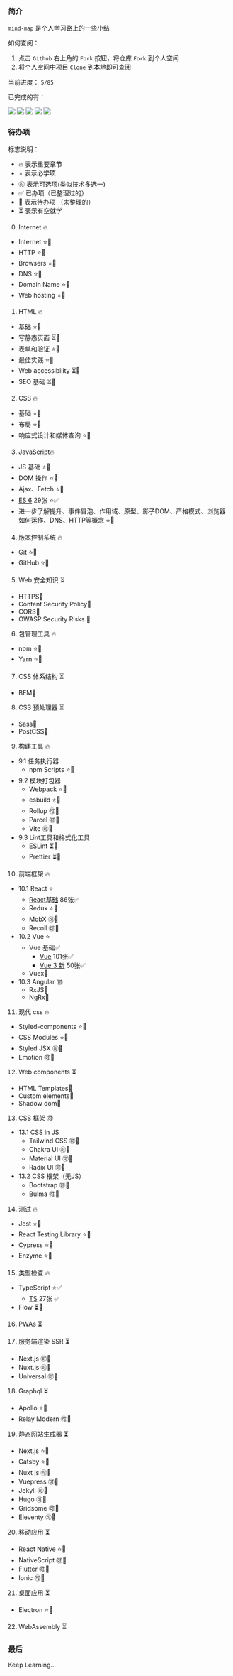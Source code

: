 ### 简介

`mind-map` 是个人学习路上的一些小结

如何查阅：
1. 点击 `Github` 右上角的 `Fork` 按钮，将仓库 `Fork` 到个人空间
2. 将个人空间中项目 `Clone` 到本地即可查阅

当前进度： `5/85`

已完成的有：

[![](https://img.shields.io/badge/ES6-29张-1989fa)](https://github.com/jCodeLife/mind-map/tree/master/ES6)
[![](https://img.shields.io/badge/TS-27张-ff976a)](https://github.com/jCodeLife/mind-map/tree/master/TS)
[![](https://img.shields.io/badge/Vue-101张-ed6a0c)](https://github.com/jCodeLife/mind-map/tree/master/Vue)
[![](https://img.shields.io/badge/Vue3-50张-07c160)](https://github.com/jCodeLife/mind-map/tree/master/Vue3%E6%96%B0%E6%96%87%E6%A1%A3)
[![](https://img.shields.io/badge/React-86张-ffd01e)](https://github.com/jCodeLife/mind-map/tree/master/React)
### 待办项

标志说明：

- 🔥 表示重要章节
- ⭐️ 表示必学项
- 🉑 表示可选项(类似技术多选一)
- ✅ 已办项（已整理过的）
- 🚫 表示待办项 （未整理的）
- ⏳ 表示有空就学

0. Internet 🔥
- Internet ⭐️🚫
- HTTP ⭐️🚫
- Browsers ⭐️🚫
- DNS ⭐️🚫 
- Domain Name ⭐️🚫
- Web hosting ⭐️🚫
1. HTML 🔥
- 基础 ⭐️🚫
- 写静态页面 ⏳🚫
- 表单和验证 ⭐️🚫
- 最佳实践 ⭐️🚫
- Web accessibility ⏳🚫
- SEO 基础 ⏳🚫
2. CSS 🔥
- 基础 ⭐️🚫
- 布局 ⭐️🚫
- 响应式设计和媒体查询 ⭐️🚫

3. JavaScript🔥
- JS 基础 ⭐️🚫
- DOM 操作 ⭐️🚫
- Ajax、Fetch ⭐️🚫
- [ES 6](https://github.com/jCodeLife/mind-map/tree/master/ES6(29%E5%BC%A0%E5%9B%BE)) 29张 ⭐️✅
- 进一步了解提升、事件冒泡、作用域、原型、影子DOM、严格模式、浏览器如何运作、DNS、HTTP等概念 ⭐️🚫
4. 版本控制系统 🔥
- Git ⭐️🚫
- GitHub ⭐️🚫

5. Web 安全知识 ⏳
- HTTPS🚫
- Content Security Policy🚫
- CORS🚫
- OWASP Security Risks  🚫

6. 包管理工具 🔥
- npm ⭐️🚫
- Yarn ⭐️🚫


7. CSS 体系结构 ⏳
- BEM🚫

8. CSS 预处理器 ⏳
- Sass🚫
- PostCSS🚫

9. 构建工具 🔥
- 9.1 任务执行器 
    - npm Scripts ⭐️🚫
- 9.2 模块打包器
    - Webpack ⭐️🚫
    - esbuild ⭐️🚫
    - Rollup 🉑🚫 
    - Parcel 🉑🚫
    - Vite 🉑🚫
- 9.3 Lint工具和格式化工具
    - ESLint ⏳🚫
    - Prettier ⏳🚫

10. 前端框架 🔥
- 10.1 React ⭐️
    - [React基础](https://github.com/jCodeLife/mind-map/tree/master/React) 86张✅
    - Redux ⭐️🚫
    - MobX 🉑🚫
    - Recoil 🉑🚫
- 10.2 Vue ⭐️
    - Vue 基础✅
        - [Vue](https://github.com/jCodeLife/mind-map/tree/master/Vue(101%E5%BC%A0%E5%9B%BE)) 101张✅
        - [Vue 3 新](https://github.com/jCodeLife/mind-map/tree/master/Vue3%E6%96%B0%E6%96%87%E6%A1%A3) 50张✅
    - Vuex🚫
- 10.3 Angular 🉑
    - RxJS🚫
    - NgRx🚫


11. 现代 css 🔥
- Styled-components ⭐️🚫
- CSS Modules ⭐️🚫
- Styled JSX 🉑🚫
- Emotion 🉑🚫

12. Web components ⏳
- HTML Templates🚫
- Custom elements🚫
- Shadow dom🚫

13. CSS 框架 🉑
- 13.1 CSS in JS
    - Tailwind CSS 🉑🚫
    - Chakra UI 🉑🚫
    - Material UI 🉑🚫
    - Radix UI 🉑🚫
- 13.2 CSS 框架（无JS）
    - Bootstrap 🉑🚫
    - Bulma 🉑🚫


14. 测试 🔥
- Jest ⭐️🚫
- React Testing Library ⭐️🚫
- Cypress ⭐️🚫
- Enzyme ⭐️🚫

15. 类型检查 🔥
- TypeScript ⭐️✅
    - [TS](https://github.com/jCodeLife/mind-map/tree/master/TS%EF%BC%8827%E5%BC%A0%E5%9B%BE%EF%BC%89) 27张 ✅
- Flow ⏳🚫

16. PWAs ⏳

17. 服务端渲染 SSR ⏳
- Next.js 🉑🚫
- Nuxt.js 🉑🚫
- Universal 🉑🚫

18. Graphql ⏳
- Apollo ⭐️🚫
- Relay Modern 🉑🚫

19. 静态网站生成器 ⏳
- Next.js ⭐️🚫
- Gatsby ⭐️🚫
- Nuxt js 🉑🚫
- Vuepress 🉑🚫
- Jekyll 🉑🚫
- Hugo 🉑🚫
- Gridsome 🉑🚫
- Eleventy 🉑🚫

20. 移动应用 ⏳
- React Native ⭐️🚫
- NativeScript 🉑🚫
- Flutter 🉑🚫
- Ionic 🉑🚫

21. 桌面应用 ⏳
- Electron ⭐️🚫

22. WebAssembly ⏳


### 最后

Keep Learning...